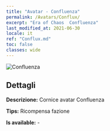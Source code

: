 ```yaml
---
title: "Avatar - Confluenza"
permalink: /Avatars/Conflux/
excerpt: "Era of Chaos  Confluenza"
last_modified_at: 2021-06-30
locale: it
ref: "Conflux.md"
toc: false
classes: wide
---
```

 ![Confluenza](/images/a/avatarFrame_44.png)

## Dettagli

 **Descrizione:** Cornice avatar Confluenza 

 **Tips:** Ricompensa fazione 

 **Is available:**  - 


